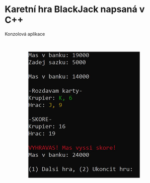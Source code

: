 # Karetní hra BlackJack napsaná v C++
Konzolová aplikace

</br>
</br>

<div align="center">
<img src="foto.jpg" height="400">
</div>
